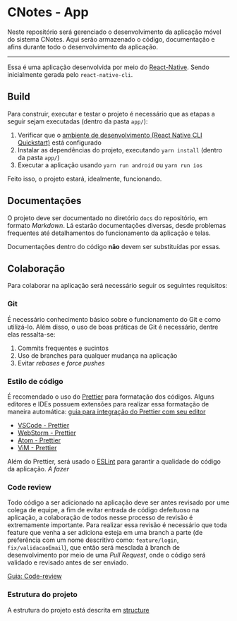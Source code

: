 <!-- Logo aqui -->

# CNotes - App

Neste repositório será gerenciado o desenvolvimento da aplicação móvel do sistema CNotes. Aqui serão armazenado o código, documentação e afins durante todo o desenvolvimento da aplicação.

---

Essa é uma aplicação desenvolvida por meio do [React-Native](https://reactnative.dev). Sendo inicialmente gerada pelo `react-native-cli`.

## Build

Para construir, executar e testar o projeto é necessário que as etapas a seguir sejam executadas (dentro da pasta `app/`):

1. Verificar que o [ambiente de desenvolvimento (React Native CLI Quickstart)](https://reactnative.dev/docs/environment-setup) está configurado
2. Instalar as dependências do projeto, executando `yarn install` (dentro da pasta `app/`)
3. Executar a aplicação usando `yarn run android` ou `yarn run ios`

Feito isso, o projeto estará, idealmente, funcionando.

## Documentações

O projeto deve ser documentado no diretório `docs` do repositório, em formato _Markdown_. Lá estarão documentações diversas, desde problemas frequentes até detalhamentos do funcionamento da aplicação e telas.

Documentações dentro do código **não** devem ser substituídas por essas.

## Colaboração

Para colaborar na aplicação será necessário seguir os seguintes requisitos:

### Git

É necessário conhecimento básico sobre o funcionamento do Git e como utilizá-lo. Além disso, o uso de boas práticas de Git é necessário, dentre elas ressalta-se:

1. Commits frequentes e sucintos
2. Uso de branches para qualquer mudança na aplicação
3. Evitar _rebases_ e _force pushes_

### Estilo de código

É recomendado o uso do [Prettier](https://prettier.io) para formatação dos códigos. Alguns editores e IDEs possuem extensões para realizar essa formatação de maneira automática: [guia para integração do Prettier com seu editor](https://prettier.io/docs/en/editors.html)

- [VSCode - Prettier](https://marketplace.visualstudio.com/items?itemName=esbenp.prettier-vscode)
- [WebStorm - Prettier](https://plugins.jetbrains.com/plugin/10456-prettier)
- [Atom - Prettier](https://github.com/prettier/prettier-atom)
- [ViM - Prettier](https://prettier.io/docs/en/vim.html)

Além do Prettier, será usado o [ESLint](https://eslint.org) para garantir a qualidade do código da aplicação. _A fazer_

### Code review

Todo código a ser adicionado na aplicação deve ser antes revisado por ume colega de equipe, a fim de evitar entrada de código defeituoso na aplicação, a colaboração de todos nesse processo de revisão é extremamente importante. Para realizar essa revisão é necessário que toda feature que venha a ser adiciona esteja em uma branch a parte (de preferência com um nome descritivo como: `feature/login`, `fix/validacaoEmail`), que então será mesclada à branch de desenvolvimento por meio de uma _Pull Request_, onde o código será validado e revisado antes de ser enviado.

[Guia: Code-review](https://lontras-e-preguicas.github.io/guides/code-review/)

### Estrutura do projeto

A estrutura do projeto está descrita em [structure](docs/structure.md)
